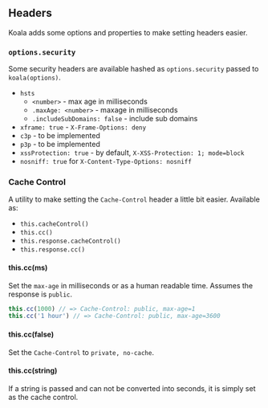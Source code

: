 
## Headers

Koala adds some options and properties to make setting headers easier.

### `options.security`

Some security headers are available hashed as `options.security` passed to `koala(options)`.

- `hsts`
  - `<number>` - max age in milliseconds
  - `.maxAge: <number>` - maxage in milliseconds
  - `.includeSubDomains: false` - include sub domains
- `xframe: true` - `X-Frame-Options: deny`
- `c3p` - to be implemented
- `p3p` - to be implemented
- `xssProtection: true` - by default, `X-XSS-Protection: 1; mode=block`
- `nosniff: true` for `X-Content-Type-Options: nosniff`

### Cache Control

A utility to make setting the `Cache-Control` header a little bit easier.
Available as:

- `this.cacheControl()`
- `this.cc()`
- `this.response.cacheControl()`
- `this.response.cc()`

#### this.cc(ms)

Set the `max-age` in milliseconds or as a human readable time.
Assumes the response is `public`.

```js
this.cc(1000) // => Cache-Control: public, max-age=1
this.cc('1 hour') // => Cache-Control: public, max-age=3600
```

#### this.cc(false)

Set the `Cache-Control` to `private, no-cache`.

#### this.cc(string)

If a string is passed and can not be converted into seconds,
it is simply set as the cache control.
